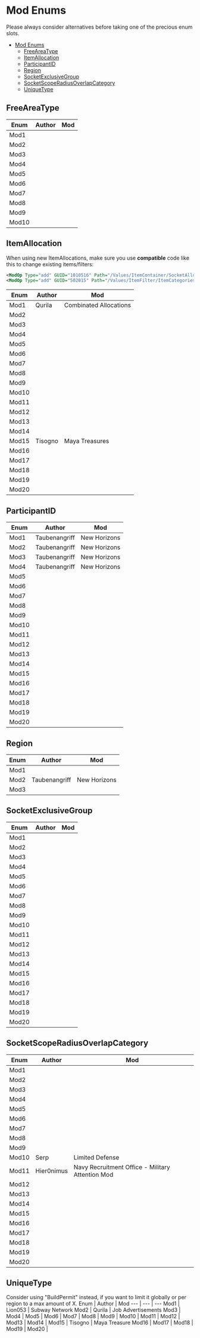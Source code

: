 # Mod Enums

Please always consider alternatives before taking one of the precious enum slots.

- [Mod Enums](#mod-enums)
  - [FreeAreaType](#freeareatype)
  - [ItemAllocation](#itemallocation)
  - [ParticipantID](#participantid)
  - [Region](#region)
  - [SocketExclusiveGroup](#socketexclusivegroup)
  - [SocketScopeRadiusOverlapCategory](#socketscoperadiusoverlapcategory)
  - [UniqueType](#uniquetype)

## FreeAreaType

Enum | Author | Mod
--- | --- | ---
Mod1 |
Mod2 |
Mod3 |
Mod4 |
Mod5 |
Mod6 |
Mod7 |
Mod8 |
Mod9 |
Mod10 |

## ItemAllocation

When using new ItemAllocations, make sure you use **compatible** code like this to change existing items/filters:

```xml
<ModOp Type="add" GUID="1010516" Path="/Values/ItemContainer/SocketAllocation">;Mod1</ModOp>
<ModOp Type="add" GUID="502015" Path="/Values/ItemFilter/ItemCategories/Item[CategoryAsset='18021']/ItemTypes">;Mod1</ModOp>
```

Enum | Author | Mod
--- | --- | ---
Mod1 | Qurila | Combinated Allocations |
Mod2 |
Mod3 |
Mod4 |
Mod5 |
Mod6 |
Mod7 |
Mod8 |
Mod9 |
Mod10 |
Mod11 |
Mod12 |
Mod13 |
Mod14 |
Mod15 | Tisogno | Maya Treasures |
Mod16 |
Mod17 |
Mod18 |
Mod19 |
Mod20 |

## ParticipantID

Enum | Author | Mod
--- | --- | ---
Mod1 | Taubenangriff | New Horizons |
Mod2 | Taubenangriff | New Horizons |
Mod3 | Taubenangriff | New Horizons |
Mod4 | Taubenangriff | New Horizons |
Mod5 |
Mod6 |
Mod7 |
Mod8 |
Mod9 |
Mod10 |
Mod11 |
Mod12 |
Mod13 |
Mod14 |
Mod15 |
Mod16 |
Mod17 |
Mod18 |
Mod19 |
Mod20 |

## Region

Enum | Author | Mod
--- | --- | ---
Mod1 |
Mod2 | Taubenangriff | New Horizons |
Mod3 |

## SocketExclusiveGroup

Enum | Author | Mod
--- | --- | ---
Mod1 |
Mod2 |
Mod3 |
Mod4 |
Mod5 |
Mod6 |
Mod7 |
Mod8 |
Mod9 |
Mod10 |
Mod11 |
Mod12 |
Mod13 |
Mod14 |
Mod15 |
Mod16 |
Mod17 |
Mod18 |
Mod19 |
Mod20 |

## SocketScopeRadiusOverlapCategory

Enum | Author | Mod
--- | --- | ---
Mod1 |
Mod2 |
Mod3 |
Mod4 |
Mod5 |
Mod6 |
Mod7 |
Mod8 |
Mod9 |
Mod10 | Serp | Limited Defense |
Mod11 | Hier0nimus | Navy Recruitment Office - Military Attention Mod |
Mod12 |
Mod13 |
Mod14 |
Mod15 |
Mod16 |
Mod17 |
Mod18 |
Mod19 |
Mod20 |

## UniqueType

Consider using "BuildPermit" instead, if you want to limit it globally or per region to a max amount of X.
Enum | Author | Mod
--- | --- | ---
Mod1 | Lion053 | Subway Network
Mod2 | Qurila | Job Advertisements
Mod3 |
Mod4 |
Mod5 |
Mod6 |
Mod7 |
Mod8 |
Mod9 |
Mod10 |
Mod11 |
Mod12 |
Mod13 |
Mod14 |
Mod15 | Tisogno | Maya Treasure
Mod16 |
Mod17 |
Mod18 |
Mod19 |
Mod20 |

